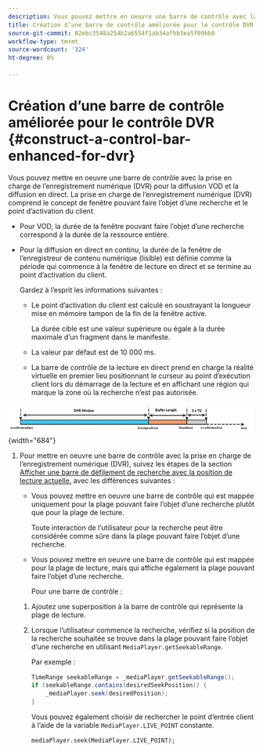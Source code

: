 ```yaml
---
description: Vous pouvez mettre en oeuvre une barre de contrôle avec la prise en charge de l’enregistrement numérique (DVR) pour la diffusion VOD et la diffusion en direct. La prise en charge de l’enregistrement numérique (DVR) comprend le concept de fenêtre pouvant faire l’objet d’une recherche et le point d’activation du client.
title: Création d’une barre de contrôle améliorée pour le contrôle DVR
source-git-commit: 02ebc3548a254b2a6554f1ab34afbb3ea5f09bb8
workflow-type: tm+mt
source-wordcount: '324'
ht-degree: 0%

---
```


# Création d’une barre de contrôle améliorée pour le contrôle DVR {#construct-a-control-bar-enhanced-for-dvr}

Vous pouvez mettre en oeuvre une barre de contrôle avec la prise en charge de l’enregistrement numérique (DVR) pour la diffusion VOD et la diffusion en direct. La prise en charge de l’enregistrement numérique (DVR) comprend le concept de fenêtre pouvant faire l’objet d’une recherche et le point d’activation du client.

* Pour VOD, la durée de la fenêtre pouvant faire l’objet d’une recherche correspond à la durée de la ressource entière.
* Pour la diffusion en direct en continu, la durée de la fenêtre de l’enregistreur de contenu numérique (lisible) est définie comme la période qui commence à la fenêtre de lecture en direct et se termine au point d’activation du client.

  Gardez à l’esprit les informations suivantes :

   * Le point d’activation du client est calculé en soustrayant la longueur mise en mémoire tampon de la fin de la fenêtre active.

     La durée cible est une valeur supérieure ou égale à la durée maximale d’un fragment dans le manifeste.
   * La valeur par défaut est de 10 000 ms.
   * La barre de contrôle de la lecture en direct prend en charge la réalité virtuelle en premier lieu positionnant le curseur au point d’exécution client lors du démarrage de la lecture et en affichant une région qui marque la zone où la recherche n’est pas autorisée.

<!--<a id="fig_37A39A28BA714BA5A2C461357ED5BD41"></a>-->

![](assets/dvr-window.PNG){width="684"}

1. Pour mettre en oeuvre une barre de contrôle avec la prise en charge de l’enregistrement numérique (DVR), suivez les étapes de la section [Afficher une barre de défilement de recherche avec la position de lecture actuelle.](../../../tvsdk-3x-android-prog/android-3x-content-playback-options-android2/ui-configure/android-3x-ui-seek-scrub-bar-display.md) avec les différences suivantes :

   * Vous pouvez mettre en oeuvre une barre de contrôle qui est mappée uniquement pour la plage pouvant faire l’objet d’une recherche plutôt que pour la plage de lecture.

     Toute interaction de l’utilisateur pour la recherche peut être considérée comme sûre dans la plage pouvant faire l’objet d’une recherche.
   * Vous pouvez mettre en oeuvre une barre de contrôle qui est mappée pour la plage de lecture, mais qui affiche également la plage pouvant faire l’objet d’une recherche.

     Pour une barre de contrôle :

   1. Ajoutez une superposition à la barre de contrôle qui représente la plage de lecture.
   1. Lorsque l’utilisateur commence la recherche, vérifiez si la position de la recherche souhaitée se trouve dans la plage pouvant faire l’objet d’une recherche en utilisant `MediaPlayer.getSeekableRange`.

      Par exemple :

      ```java
      TimeRange seekableRange = _mediaPlayer.getSeekableRange(); 
      if (seekableRange.contains(desiredSeekPosition)) { 
          _mediaPlayer.seek(desiredPosition); 
      }
      ```

      Vous pouvez également choisir de rechercher le point d’entrée client à l’aide de la variable `MediaPlayer.LIVE_POINT` constante.

      ```
      mediaPlayer.seek(MediaPlayer.LIVE_POINT);
      ```
